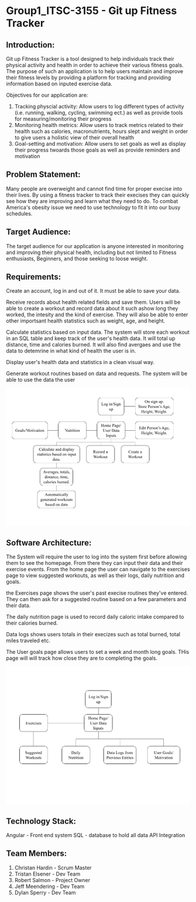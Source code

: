 # Group1_ITSC-3155 - Git up Fitness Tracker

## Introduction:
Git up Fitness Tracker is a tool designed to help individuals track their physical activity and health in order to achieve their various fitness goals. The purpose of such an application is to help users maintain and improve their fitness levels by providing a platform for tracking and providing information based on inputed exercise data.

Objectives for our application are:
1. Tracking physcial activity: Allow users to log different types of activity (i.e. running, walking, cycling, swimming ect.) as well as provide tools for measuring/monitoring their progress
2. Monitoring health metrics: Allow users to track metrics related to their health such as calories, macronutrients, hours slept and weight in order to give users a holistic view of their overall health
3. Goal-setting and motivation: Allow users to set goals as well as display their progress twoards those goals as well as provide reminders and motivation

## Problem Statement:
Many people are overweight and cannot find time for proper execise into their lives. By using a fitness tracker to track their execises they can quickly see how they are improving and learn what they need to do. To combat America's obesity issue we need to use technology to fit it into our busy schedules.

## Target Audience:
The target audience for our application is anyone interested in monitoring and improving their physical health, including but not limited to Fitness enthusiasts, Beginners, and those seeking to loose weight.

## Requirements:
Create an account, log in and out of it. It must be able to save your data.

Receive records about health related fields and save them. Users will be able to create a workout and record data about it such ashow long they worked, the intesity and the kind of exercise. They will also be able to enter other importsant health statistics such as weight, age, and height.

Calculate statistics based on input data. The system will store each workout in an SQL table and keep track of the user's health data. It will total up distance, time and calories burned. It will also find avergaes and use the data to detemrine in what kind of health the user is in. 

Display user's health data and statistics in a clean visual way. 

Generate workout routines based on data and requests. The system will be able to use the data the user

![Requirements_Photo](./images/Block_Diagram_2.png)


## Software Architecture:
The System will require the user to log into the system first before allowing them to see the homepage. From there they can input their data and their exercise events. From the home page the user can navigate to the exercises page to view suggested workouts, as well as their logs, daily nutrition and goals. 

the Exercises page shows the user's past execise routines they've entered. They can then ask for a suggested routine based on a few parameters and their data.

The daily nutrition page is used to record daily caloric intake compared to their calories burned. 

Data logs shows users totals in their execizes such as total burned, total miles traveled etc. 

The User goals page allows users to set a week and month long goals. THis page will will track how close they are to completing the goals. 

![Architecture_Photo](./images/Block_Diagram.png)

## Technology Stack:
Angular - Front end system
SQL - database to hold all data
API Integration


## Team Members:
1. Christan Hardin - Scrum Master
2. Tristan Elsener - Dev Team
3. Robert Salmon - Project Owner
4. Jeff Meendering - Dev Team
5. Dylan Sperry - Dev Team

